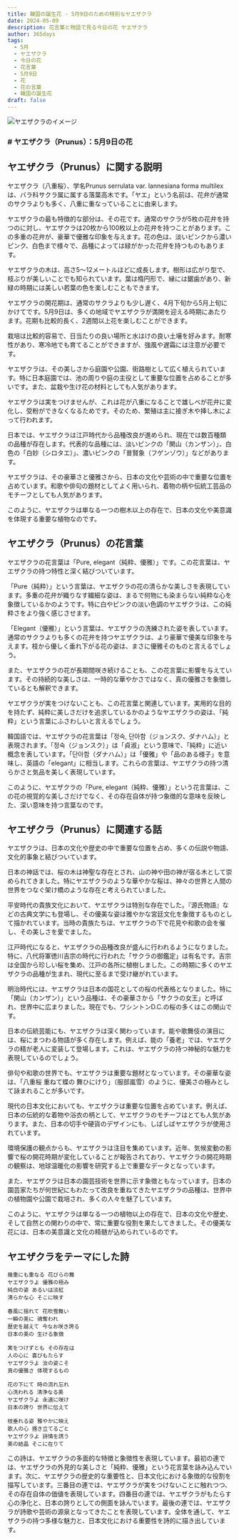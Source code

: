 ```yaml
---
title: 韓国の誕生花 - 5月9日のための特別なヤエザクラ
date: 2024-05-09
description: 花言葉と物語で見る今日の花 ヤエザクラ
author: 365days
tags:
  - 5月
  - ヤエザクラ
  - 今日の花
  - 花言葉
  - 5月9日
  - 花
  - 花の言葉
  - 韓国の誕生花
draft: false
---
```



![ヤエザクラのイメージ](https://cdn.pixabay.com/photo/2020/05/13/11/38/cherry-blossoms-5167156_1280.jpg#center#center)


### # ヤエザクラ（Prunus）：5月9日の花

## ヤエザクラ（Prunus）に関する説明

ヤエザクラ（八重桜）、学名Prunus serrulata var. lannesiana forma multilexは、バラ科サクラ属に属する落葉高木です。「ヤエ」という名前は、花弁が通常のサクラよりも多く、八重に重なっていることに由来します。

ヤエザクラの最も特徴的な部分は、その花です。通常のサクラが5枚の花弁を持つのに対し、ヤエザクラは20枚から100枚以上の花弁を持つことがあります。この多重の花弁が、豪華で優雅な印象を与えます。花の色は、淡いピンクから濃いピンク、白色まで様々で、品種によっては緑がかった花弁を持つものもあります。

ヤエザクラの木は、高さ5〜12メートルほどに成長します。樹形は広がり型で、枝ぶりが美しいことでも知られています。葉は楕円形で、縁には鋸歯があり、新緑の時期には美しい若葉の色を楽しむこともできます。

ヤエザクラの開花期は、通常のサクラよりも少し遅く、4月下旬から5月上旬にかけてです。5月9日は、多くの地域でヤエザクラが満開を迎える時期にあたります。花期も比較的長く、2週間以上花を楽しむことができます。

栽培は比較的容易で、日当たりの良い場所と水はけの良い土壌を好みます。耐寒性があり、寒冷地でも育てることができますが、強風や遅霜には注意が必要です。

ヤエザクラは、その美しさから庭園や公園、街路樹として広く植えられています。特に日本庭園では、池の周りや庭の主役として重要な位置を占めることが多いです。また、盆栽や生け花の材料としても人気があります。

ヤエザクラは実をつけませんが、これは花が八重になることで雄しべが花弁に変化し、受粉ができなくなるためです。そのため、繁殖は主に接ぎ木や挿し木によって行われます。

日本では、ヤエザクラは江戸時代から品種改良が進められ、現在では数百種類の品種が存在します。代表的な品種には、淡いピンクの「関山（カンザン）」、白色の「白妙（シロタエ）」、濃いピンクの「普賢象（フゲンゾウ）」などがあります。

ヤエザクラは、その豪華さと優雅さから、日本の文化や芸術の中で重要な位置を占めています。和歌や俳句の題材としてよく用いられ、着物の柄や伝統工芸品のモチーフとしても人気があります。

このように、ヤエザクラは単なる一つの樹木以上の存在で、日本の文化や美意識を体現する重要な植物なのです。

## ヤエザクラ（Prunus）の花言葉

ヤエザクラの花言葉は「Pure, elegant（純粋、優雅）」です。この花言葉は、ヤエザクラの持つ特性と深く結びついています。

「Pure（純粋）」という言葉は、ヤエザクラの花の清らかな美しさを表現しています。多重の花弁が織りなす繊細な姿は、まるで何物にも染まらない純粋な心を象徴しているかのようです。特に白やピンクの淡い色調のヤエザクラは、この純粋さをより強く感じさせます。

「Elegant（優雅）」という言葉は、ヤエザクラの洗練された姿を表しています。通常のサクラよりも多くの花弁を持つヤエザクラは、より豪華で優美な印象を与えます。枝から優しく垂れ下がる花の姿は、まさに優雅そのものと言えるでしょう。

また、ヤエザクラの花が長期間咲き続けることも、この花言葉に影響を与えています。その持続的な美しさは、一時的な華やかさではなく、真の優雅さを象徴しているとも解釈できます。

ヤエザクラが実をつけないことも、この花言葉と関連しています。実用的な目的を持たず、純粋に美しさだけを追求しているかのようなヤエザクラの姿は、「純粋」という言葉にふさわしいと言えるでしょう。

韓国語では、ヤエザクラの花言葉は「정숙, 단아함（ジョンスク、ダナハム）」と表現されます。「정숙（ジョンスク）」は「貞淑」という意味で、「純粋」に近い概念を表しています。「단아함（ダナハム）」は「優雅」や「品のある様子」を意味し、英語の「elegant」に相当します。これらの言葉は、ヤエザクラの持つ清らかさと気品を美しく表現しています。

このように、ヤエザクラの「Pure, elegant（純粋、優雅）」という花言葉は、この花の視覚的な美しさだけでなく、その存在自体が持つ象徴的な意味を反映した、深い意味を持つ言葉なのです。

## ヤエザクラ（Prunus）に関連する話

ヤエザクラは、日本の文化や歴史の中で重要な位置を占め、多くの伝説や物語、文化的事象と結びついています。

日本の神話では、桜の木は神聖な存在とされ、山の神や田の神が宿る木として崇められてきました。特にヤエザクラのような華やかな桜は、神々の世界と人間の世界をつなぐ架け橋のような存在と考えられていました。

平安時代の貴族文化において、ヤエザクラは特別な存在でした。『源氏物語』などの古典文学にも登場し、その優美な姿は雅やかな宮廷文化を象徴するものとして描かれています。当時の貴族たちは、ヤエザクラの下で花見や和歌の会を催し、その美しさを愛でました。

江戸時代になると、ヤエザクラの品種改良が盛んに行われるようになりました。特に、八代将軍徳川吉宗の時代に行われた「サクラの御鑑定」は有名です。吉宗は全国から珍しい桜を集め、江戸の各所に植樹しました。この時期に多くのヤエザクラの品種が生まれ、現代に至るまで受け継がれています。

明治時代には、ヤエザクラは日本の国花としての桜の代表格となりました。特に「関山（カンザン）」という品種は、その豪華さから「サクラの女王」と呼ばれ、世界中に広まりました。現在でも、ワシントンD.C.の桜の多くはこの関山です。

日本の伝統芸能にも、ヤエザクラは深く関わっています。能や歌舞伎の演目には、桜にまつわる物語が多く存在します。例えば、能の「養老」では、ヤエザクラの精が老人に変装して登場します。これは、ヤエザクラの持つ神秘的な魅力を表現しているのでしょう。

俳句や和歌の世界でも、ヤエザクラは重要な題材となっています。その豪華な姿は、「八重桜 重ねて蝶の 舞ひにけり」（服部嵐雪）のように、優美さの極みとして詠まれることが多いです。

現代の日本文化においても、ヤエザクラは重要な位置を占めています。例えば、日本の伝統的な着物や浴衣の柄として、ヤエザクラのモチーフはとても人気があります。また、日本の切手や硬貨のデザインにも、しばしばヤエザクラが使用されています。

環境保護の観点からも、ヤエザクラは注目を集めています。近年、気候変動の影響で桜の開花時期が変化していることが報告されており、ヤエザクラの開花時期の観察は、地球温暖化の影響を研究する上で重要なデータとなっています。

また、ヤエザクラは日本の園芸技術を世界に示す象徴ともなっています。日本の園芸家たちが何世紀にもわたって改良を重ねてきたヤエザクラの品種は、世界中の植物園や公園で栽培され、多くの人々を魅了しています。

このように、ヤエザクラは単なる一つの植物以上の存在で、日本の文化や歴史、そして自然との関わりの中で、常に重要な役割を果たしてきました。その優美な花には、日本の美意識と文化の精髄が込められているのです。

## ヤエザクラをテーマにした詩

    幾重にも重なる 花びらの舞
    ヤエザクラよ 優雅の極み
    純白の姿 あるいは淡紅
    清らかな心 そこに映す

    春風に揺れて 花吹雪舞い
    一瞬の美に 魂奪われ
    歴史を越えて 今なお咲き誇る
    日本の美の 生ける象徴

    実をつけずとも その存在は
    人の心に 喜びもたらす
    ヤエザクラよ 汝の姿こそ
    真の優雅さ 体現するもの

    花の下にて 時の流れ忘れ
    心洗われる 清浄なる美
    ヤエザクラよ 永遠に咲け
    日本の誇り 世界に伝えて

    枝垂れる姿 雅やかに映え
    歌人の心 掻き立てるごと
    ヤエザクラよ 詩情を誘う
    美の結晶 そこに在りて

この詩は、ヤエザクラの多面的な特徴と象徴性を表現しています。最初の連では、ヤエザクラの外見的な美しさと「純粋、優雅」という花言葉を詠み込んでいます。次に、ヤエザクラの歴史的な重要性と、日本文化における象徴的な役割を描写しています。三番目の連では、ヤエザクラが実をつけないことに触れつつ、その存在自体の価値を表現しています。四番目の連では、ヤエザクラがもたらす心の浄化と、日本の誇りとしての側面を詠んでいます。最後の連では、ヤエザクラが詩歌や芸術の源泉となってきたことを表現しています。全体を通して、ヤエザクラの持つ多様な魅力と、日本文化における重要性を詩的に描き出しています。
